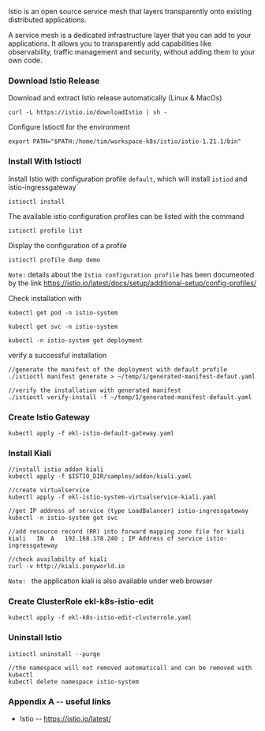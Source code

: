 Istio is an open source service mesh that layers transparently onto existing distributed applications.

A service mesh is a dedicated infrastructure layer that you can add to your applications. It allows you to transparently
add capabilities like observability, traffic management and security, without adding them to your own code.

### Download Istio Release
Download and extract Istio release automatically (Linux & MacOs)
```
curl -L https://istio.io/downloadIstio | sh -
```
Configure Istioctl for the environment
```
export PATH="$PATH:/home/tim/workspace-k8s/istio/istio-1.21.1/bin"
```

### Install With Istioctl
Install Istio with configuration profile `default`, which will install `istiod` and istio-ingressgateway`
```
istioctl install
```
The available istio configuration profiles can be listed with the command
```
istioctl profile list
```
Display the configuration of a profile
```
istioctl profile dump demo
```
`Note:` details about the `Istio configuration profile` has been documented by the link
https://istio.io/latest/docs/setup/additional-setup/config-profiles/

Check installation with
```
kubectl get pod -n istio-system

kubectl get svc -n istio-system

kubectl -n istio-system get deployment
```

verify a successful installation
```
//generate the manifest of the deployment with default profile
./istioctl manifest generate > ~/temp/1/generated-manifest-defaut.yaml

//verify the installation with generated manifest
./istioctl verify-install -f ~/temp/1/generated-manifest-default.yaml
```

### Create Istio Gateway
```
kubectl apply -f ekl-istio-default-gateway.yaml
```

### Install Kiali
```
//install istio addon kiali
kubectl apply -f $ISTIO_DIR/samples/addon/kiali.yaml

//create virtualservice 
kubectl apply -f ekl-istio-system-virtualservice-kiali.yaml

//get IP address of service (type LoadBalancer) istio-ingressgateway
kubectl -n istio-system get svc

//add resource record (RR) into forward mapping zone file for kiali
kiali   IN  A   192.168.178.240 ; IP Address of service istio-ingressgateway

//check availabilty of kiali
curl -v http://kiali.ponyworld.io 
```
`Note: ` the application kiali is also available under web browser

### Create ClusterRole ekl-k8s-istio-edit
```
kubectl apply -f ekl-k8s-istio-edit-clusterrole.yaml
```

### Uninstall Istio
```
istioctl uninstall --purge

//the namespace will not removed automaticall and can be removed with kubectl
kubectl delete namespace istio-system
```

### Appendix A -- useful links
- Istio -- https://istio.io/latest/
